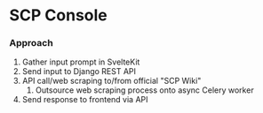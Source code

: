 # SCP Console

### Approach

1. Gather input prompt in SvelteKit
2. Send input to Django REST API
3. API call/web scraping to/from official "SCP Wiki"
   1. Outsource web scraping process onto async Celery worker
4. Send response to frontend via API
